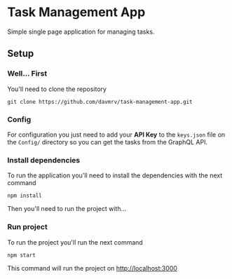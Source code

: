 # Task Management App

Simple single page application for managing tasks.

## Setup

### Well... First
You'll need to clone the repository

`git clone https://github.com/davmrv/task-management-app.git`

### Config
For configuration you just need to add your **API Key** to the `keys.json` file on the `Config/` directory so you can get the tasks from the GraphQL API.

### Install dependencies
To run the application you'll need to install the dependencies with the next command

`npm install`

Then you'll need to run the project with...

### Run project
To run the project you'll run the next command

`npm start`

This command will run the project on [http://localhost:3000](http://localhost:3000)
